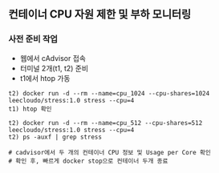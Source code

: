## 컨테이너 CPU 자원 제한 및 부하 모니터링

### 사전 준비 작업
- 웹에서 cAdvisor 접속
- 터미널 2개(t1, t2) 준비
- t1에서 htop 가동

```shell
t2) docker run -d --rm --name=cpu_1024 --cpu-shares=1024 leecloudo/stress:1.0 stress --cpu=4
t1) htop 확인

t2) docker run -d --rm --name=cpu_512 --cpu-shares=512 leecloudo/stress:1.0 stress --cpu=4
t2) ps -auxf | grep stress

# cadvisor에서 두 개의 컨테이너 CPU 정보 및 Usage per Core 확인
# 확인 후, 빠르게 docker stop으로 컨테이너 두개 종료
```
